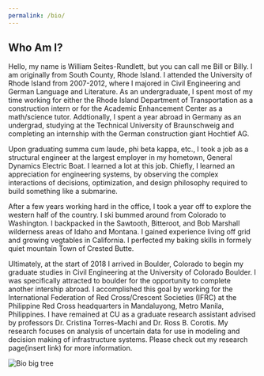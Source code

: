 ```yaml
---
permalink: /bio/
---
```

## Who Am I?

Hello, my name is William Seites-Rundlett, but you can call me Bill or Billy. I am originally from South County, Rhode Island. I attended the University of Rhode Island from 2007-2012, where I majored in Civil Engineering and German Language and Literature. As an undergraduate, I spent most of my time working for either the Rhode Island Department of Transportation as a construction intern or for the Academic Enhancement Center as a math/science tutor. Addtionally, I spent a year abroad in Germany as an undergrad, studying at the Technical University of Braunschweig and completing an internship with the German construction giant Hochtief AG. 

Upon graduating summa cum laude, phi beta kappa, etc., I took a job as a structural engineer at the largest employer in my hometown, General Dynamics Electric Boat. I learned a lot at this job. Chiefly, I learned an appreciation for engineering systems, by observing the complex interactions of decisions, optimization, and design philosophy required to build something like a submarine.

After a few years working hard in the office, I took a year off to explore the western half of the country. I ski bummed around from Colorado to Washington. I backpacked in the Sawtooth, Bitteroot, and Bob Marshall wilderness areas of Idaho and Montana. I gained experience living off grid and growing vegtables in California. I perfected my baking skills in formely quiet mountain Town of Crested Butte. 

Ultimately, at the start of 2018 I arrived in Boulder, Colorado to begin my graduate studies in Civil Engineering at the University of Colorado Boulder. I was specifically attracted to boulder for the opportunity to complete another intership abroad. I accomplished this goal by working for the International Federation of Red Cross/Crescent Societies (IFRC) at the Philippine Red Cross headquarters in Mandaluyong, Metro Manila, Philippines. I have remained at CU as a graduate research assistant advised by professors Dr. Cristina Torres-Machi and Dr. Ross B. Corotis. My research focuses on analysis of uncertain data for use in modeling and decision making of infrastructure systems. Please check out my research page(insert link) for more information.

![Bio big tree](/bio_big_tree.jpg)